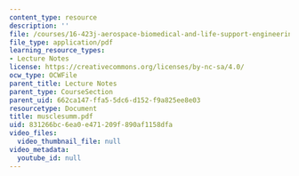 ```yaml
---
content_type: resource
description: ''
file: /courses/16-423j-aerospace-biomedical-and-life-support-engineering-spring-2006/831266bc6ea0e471209f890af1158dfa_musclesumm.pdf
file_type: application/pdf
learning_resource_types:
- Lecture Notes
license: https://creativecommons.org/licenses/by-nc-sa/4.0/
ocw_type: OCWFile
parent_title: Lecture Notes
parent_type: CourseSection
parent_uid: 662ca147-ffa5-5dc6-d152-f9a825ee8e03
resourcetype: Document
title: musclesumm.pdf
uid: 831266bc-6ea0-e471-209f-890af1158dfa
video_files:
  video_thumbnail_file: null
video_metadata:
  youtube_id: null
---
```

